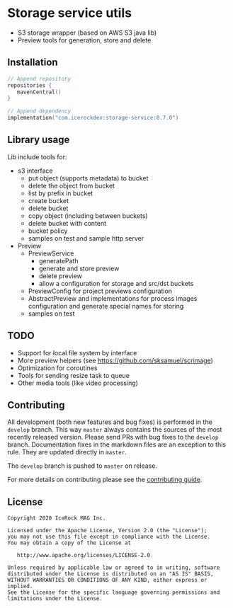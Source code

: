 # Storage service utils
- S3 storage wrapper (based on AWS S3 java lib)
- Preview tools for generation, store and delete

## Installation
````kotlin
// Append repository
repositories {
   mavenCentral()
}

// Append dependency
implementation("com.icerockdev:storage-service:0.7.0")
````

## Library usage
Lib include tools for:
 - s3 interface
    - put object (supports metadata) to bucket
    - delete the object from bucket
    - list by prefix in bucket
    - create bucket
    - delete bucket
    - copy object (including between buckets)
    - delete bucket with content
    - bucket policy
    - samples on test and sample http server 
 - Preview
    - PreviewService 
        - generatePath 
        - generate and store preview
        - delete preview
        - allow a configuration for storage and src/dst buckets
    - PreviewConfig for project previews configuration
    - AbstractPreview and implementations for process images configuration and generate special names for storing 
    - samples on test 

## TODO
 - Support for local file system by interface
 - More preview helpers (see https://github.com/sksamuel/scrimage)
 - Optimization for coroutines
 - Tools for sending resize task to queue
 - Other media tools (like video processing)
    
## Contributing
All development (both new features and bug fixes) is performed in the `develop` branch. This way `master` always contains the sources of the most recently released version. Please send PRs with bug fixes to the `develop` branch. Documentation fixes in the markdown files are an exception to this rule. They are updated directly in `master`.

The `develop` branch is pushed to `master` on release.

For more details on contributing please see the [contributing guide](CONTRIBUTING.md).

## License
        
    Copyright 2020 IceRock MAG Inc.
    
    Licensed under the Apache License, Version 2.0 (the "License");
    you may not use this file except in compliance with the License.
    You may obtain a copy of the License at
    
       http://www.apache.org/licenses/LICENSE-2.0
    
    Unless required by applicable law or agreed to in writing, software
    distributed under the License is distributed on an "AS IS" BASIS,
    WITHOUT WARRANTIES OR CONDITIONS OF ANY KIND, either express or implied.
    See the License for the specific language governing permissions and
    limitations under the License.
